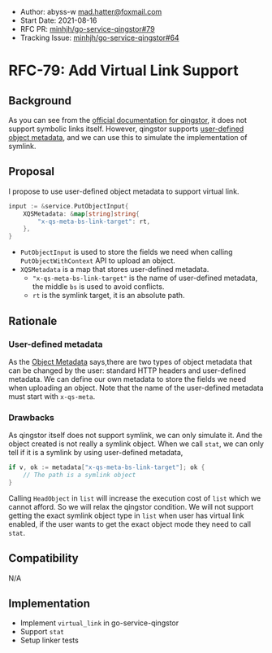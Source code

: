 - Author: abyss-w <mad.hatter@foxmail.com>
- Start Date: 2021-08-16
- RFC PR: [minhjh/go-service-qingstor#79](https://github.com/minhjh/go-service-qingstor/pull/79)
- Tracking Issue: [minhjh/go-service-qingstor#64](https://github.com/minhjh/go-service-qingstor/issues/64)

# RFC-79: Add Virtual Link Support

## Background

As you can see from the [official documentation for qingstor](https://docs.qingcloud.com/qingstor/), it does not support symbolic links itself. However, qingstor supports [user-defined object metadata](https://docs.qingcloud.com/qingstor/api/common/metadata), and we can use this to simulate the implementation of symlink.

## Proposal

I propose to use user-defined object metadata to support virtual link.

```go
input := &service.PutObjectInput{
    XQSMetadata: &map[string]string{
        "x-qs-meta-bs-link-target": rt,
    },
}
```

- `PutObjectInput` is used to store the fields we need when calling `PutObjectWithContext` API to upload an object.
- `XQSMetadata` is a map that stores user-defined metadata.
  - `"x-qs-meta-bs-link-target"` is the name of user-defined metadata, the middle `bs` is used to avoid conflicts.
  - `rt` is the symlink target, it is an absolute path.

## Rationale

### User-defined metadata

As the [Object Metadata](https://docs.qingcloud.com/qingstor/api/common/metadata) says,there are two types of object metadata that can be changed by the user: standard HTTP headers and user-defined metadata. We can define our own metadata to store the fields we need when uploading an object. Note that the name of the user-defined metadata must start with `x-qs-meta`.

### Drawbacks

As qingstor itself does not support symlink, we can only simulate it. And the object created is not really a symlink object. When we call `stat`, we can only tell if it is a symlink by using user-defined metadata,

```go
if v, ok := metadata["x-qs-meta-bs-link-target"]; ok {
	// The path is a symlink object 
}
```

Calling `HeadObject` in `list` will increase the execution cost of `list` which we cannot afford. So we will relax the qingstor condition. We will not support getting the exact symlink object type in `list` when user has virtual link enabled, if the user wants to get the exact object mode they need to call `stat`.

## Compatibility

N/A

## Implementation

- Implement `virtual_link` in go-service-qingstor
- Support `stat`
- Setup linker tests

